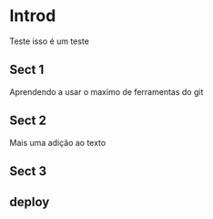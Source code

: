 # Introd
Teste isso é um teste
## Sect 1
Aprendendo a usar o maximo de ferramentas do git
## Sect 2
Mais uma adição ao texto
## Sect 3

## deploy